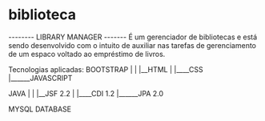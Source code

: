 # biblioteca

-------- LIBRARY MANAGER -------
É um gerenciador de bibliotecas e está sendo desenvolvido com o intuito de auxiliar nas tarefas de gerenciamento de um espaco voltado ao empréstimo de livros.

Tecnologias aplicadas:
BOOTSTRAP
 | | |__HTML
 | |____CSS
 |______JAVASCRIPT
 
 JAVA
 | | |__JSF 2.2
 | |____CDI 1.2
 |______JPA 2.0
 
 MYSQL DATABASE
 
 
